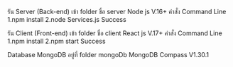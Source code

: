 รัน Server (Back-end) เข้า folder ชื่อ server Node js V.16+
คำสั่ง Command Line
    1.npm install
    2.node Services.js
    Success

รัน Client (Front-end) เข้า folder ชื่อ client React js V.17+
คำสั่ง Command Line
    1.npm install
    2.npm start
    Success

Database MongoDB อยู่ที่ folder mongoDb 
MongoDB Compass V1.30.1